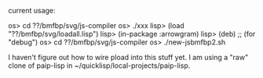current usage:

os> cd ??/bmfbp/svg/js-compiler
os> ./xxx
lisp> (load "??/bmfbp/svg/loadall.lisp")
lisp> (in-package :arrowgram)
lisp> (deb) ;; (for "debug")
os> cd ??/bmfbp/svg/js-compiler
os> ./new-jsbmfbp2.sh


I haven't figure out how to wire pload into this stuff yet.
I am using a "raw" clone of paip-lisp in ~/quicklisp/local-projects/paip-lisp.
